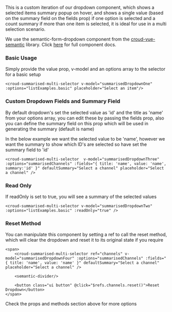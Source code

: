 This is a custom iteration of our dropdown component, which shows a selected items summary popup on hover, and shows a single value (based on the summary field on the fields prop) if one option is selected and a count summary if more than one item is selected, it is ideal for use in a multi selection scenario.

We use the semantic-form-dropdown component from the [croud-vue-semantic](https://github.com/CroudSupport/vue-semantic) library. Click [here](http://croudsupport.github.io/vue-semantic/#semantic-form-dropdown) for full component docs.

### Basic Usage
Simply provide the value prop, v-model and an options array to the selector for a basic setup

    <croud-summarised-multi-selector v-model="summarisedDropdownOne" :options="listExamples.basic" placeholder="Select an item"/>

### Custom Dropdown Fields and Summary Field
By default dropdown's set the selected value as 'id' and the title as 'name' from your options array, you can edit these by passing the fields prop, also you can define the summary field on this prop which will be used in generating the summary (default is name)

In the below example we want the selected value to be 'name', however we want the summary to show which ID's are selected so have set the summary field to 'id'

    <croud-summarised-multi-selector  v-model="summarisedDropdownThree" :options="summarisedChannels" :fields="{ title: 'name', value: 'name', summary:'id' }" defaultSummary="Select a channel" placeholder="Select a channel" />

### Read Only
If readOnly is set to true, you will see a summary of the selected values

    <croud-summarised-multi-selector v-model="summarisedDropdownTwo" :options="listExamples.basic" :readOnly="true" />
### Reset Method
You can manipulate this component by setting a ref to call the reset method, which will clear the dropdown and reset it to its original state if you require

    <span>
        <croud-summarised-multi-selector ref="channels" v-model="summarisedDropdownFour" :options="summarisedChannels" :fields="{ title: 'name', value: 'name' }" defaultSummary="Select a channel" placeholder="Select a channel" />

        <semantic-divider/>

        <button class="ui button" @click="$refs.channels.reset()">Reset Dropdown</button>
    </span>

Check the props and methods section above for more options
